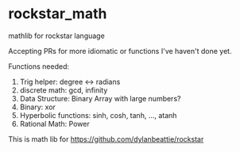 # rockstar_math
mathlib for rockstar language


Accepting PRs for more idiomatic or functions I've haven't done yet.

Functions needed:

1. Trig helper: degree <-> radians
2. discrete math: gcd, infinity
3. Data Structure: Binary Array with large numbers?
4. Binary: xor 
5. Hyperbolic functions: sinh, cosh, tanh, ..., atanh
6. Rational Math: Power

This is math lib for https://github.com/dylanbeattie/rockstar 

